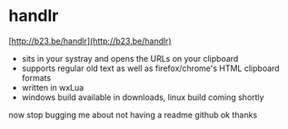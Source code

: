 # handlr

[http://b23.be/handlr](http://b23.be/handlr)

- sits in your systray and opens the URLs on your clipboard
- supports regular old text as well as firefox/chrome's HTML clipboard formats
- written in wxLua
- windows build available in downloads, linux build coming shortly

now stop bugging me about not having a readme github ok thanks